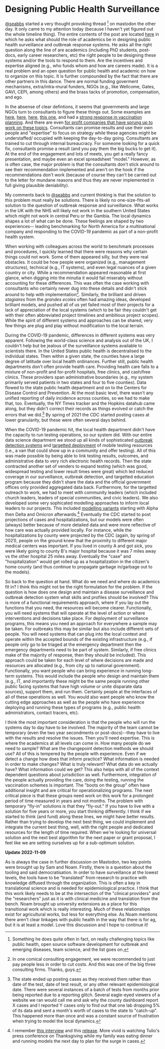 # Designing Public Health Surveillance

[@seabbs](https://fosstodon.org/@seabbs) started a very thought provoking thread [^1] on mastodon the other day. It only came to my attention today (because I haven't yet figured out the whole timeline thing). The entire contents of the post are located [here](https://fosstodon.org/@seabbs/109286050098017175) in which he asks what should the role of academics be in designing public health surveillance and outbreak response systems. He asks all the right question along the line of are academics (including PhD students, post-docs, early career researchers, etc) the right people to be designing these systems and/or the tools to respond to them. Are the incentives and expertise aligned (e.g., who funds whom and how are careers made). It is a real problem and an open question for public health and academic on how to organize on this topic. It is further compounded by the fact that there are other partners in this dance. There are normal funding goverment mechanisms, extra/intra-mural funders, NGOs (e.g., like Wellcome, Gates, GAVI, CEPI, among others) and the brass tacks of promotion, compensation, and ego.

In the absense of clear defintions, it seems that governments and large NGOs turn to consultants to figure these things out. Some examples are [here](https://www.mckinsey.com/featured-insights/coronavirus-leading-through-the-crisis/covid-19-response-tool-hub), [here](https://www.mckinsey.com/~/media/McKinsey/Featured%20Insights/Navigating%20the%20coronavirus%20crisis%20collected%20works/Path-to-the-next-normal-collection.pdf), [here](https://www2.deloitte.com/global/en/services/covid-19-consulting-resources-for-leaders.html), [this one](https://www.propublica.org/article/how-mckinsey-is-making-100-million-and-counting-advising-on-the-governments-bumbling-coronavirus-response), and had a [strong response in vaccination planning](https://www.washingtonpost.com/health/2021/08/22/private-consultants-vaccination-drive-outsourced/). And there are even [for profit companies that have sprung up to work on these topics](https://www.thepublichealthco.com/). Consultants can promise results and use their own people and "expertise" to focus on strategy while these agencies might be understaffed/ occupied with keeping the day-to-day going. Consultants are trained to cut through internal bureaucracy. For someone looking for a quick fix, consultants promise a result (and you pay them the big bucks to get it). At the end of the engagement and lots of meets, you get a really fancy presentation, and maybe even an excel spreadsheet "model." However, as is often case, the major problem is that the consultants don't stick around to see their recommendation implemented and aren't on the hook if the recommendations don't work (because of course they can't be carried out to the letter for mundane reasons and thus they are never implemented in full giving plausible deniability).

My comments back to [@seabbs](https://fosstodon.org/@seabbs) and current thinking is that the solution to this problem must really be solutions. There is likely no one-size-fits-all solution to the question of outbreak response and surveillance. What works in the UK with the NHS will likely not work in the southern United States which might not work in central Peru or the Gambia. The local dynamics shapes a lot of what can be done. These feelings are shaped by two experiences-- leading benchmarking for North America for a multinational company and responding to the COVID-19 pandemic as part of a non-profit health system. 

When working with colleagues across the world to benchmark processes and procedures, I quickly learned that there were reasons why certain things could not work. Some of them appeared silly, but they were real obstacles. It could be how people were organized (e.g., management structures), technical (e.g., IT systems), and even legal nuances of a given country or city. While a recommendation appeared reasonable at first glance, when digging into the minutia it would fail miserably without accounting for these differences. This was often the case working with consultants who certainly never dug into these details and didn't stick around to help with implementation[^2]. Similarly, the brilliant and driven *stagiaires* from the *grandes ecoles* often had amazing ideas, developed brilliant models, and pushed all of us yet failed most of their projects for a lack of appreciation of the local systems (which to be fair they couldn't get with their often abbreviated project timelines and ambitious project scopes). While the spirit of different systems and approaches can be shared, very few things are plug and play without modification to the local terrain. 

During the COVID-19 pandemic, differences in different systems was very apparent. Following the world-class science and analysis out of the UK, I couldn't help but be jealous of the surveillance systems available to scientists there. In the United States public health is decentralised to the individual states. Then within a given state, the counties have a large degree of latitude over local health ordinances. Further still, public health departments don't often provide health care. Providing health care falls to a mixture of non-profit and for-profit hospitals, free clinics, and cash/free clinics. These providers span administrative boundaries (e.g., my system primarily served patients in two states and four to five counties). Data flowed to the state public health department and on to the Centers for Disease Control and Prevention. At the most basic level, there wasn't any unified reporting of daily incidence across counties, so we had to make that, too. Eventually, the NY Times tracker and the Hopkins datahub came along, but they didn't correct their records as things evolved or catch the errors that we did.[^5] By spring of 2021 the CDC started posting cases at lower granularity, but these were often several days behind.

When the COVID-19 pandemic hit, the local health department didn't have the capacity to run testing operations, so our system did. With our entire data science department we stood up all kinds of sophisticated [outbreak detection systems](https://www.medrxiv.org/content/10.1101/2020.09.08.20190876v1) and [targetted deployment](https://www.ncmedicaljournal.com/content/82/4/284) of mobile testing resources (i.e., a van that could show up in a community and offer testing).  All of this was made possible by being able to link testing results, outcomes, and administrative data to very rich electronic health records. Then the state contracted another set of venders to expand testing (which was good, widespread testing and lower result times were great) which led reduced coverage in our surveillance, outbreak detection, and targetted education program because they didn't share the data and the official government offices only provided aggregated data back. Furthermore, for the targetted outreach to work, we had to meet with community leaders (which included church leaders, leaders of special communities, and civic leaders). We also developed some very sophicated modelling approaches to inform local leaders to our projects. This included [modelling variants](https://www.medrxiv.org/content/10.1101/2021.02.07.21251291v1) starting with Alpha then Delta and Omicron afterwards.[^3] Eventually the CDC started to post projections of cases and hospitalizations, but our models were often (always) better because of more detailed data and were more reflective of how care was actually provided locally. For instance, while the hospitalizations by county were projected by the CDC (again, by spring of 2021), people on the ground knew that the proximity to different major medical centers was important. If you lived in county A and got sick, you were likely going to county B's major hospital because it was 7 miles away vs the other hospital 25 miles away. Eventually the "case" and "hospitalization" would get rolled up as a hospitalization in the citizen's home county (and thus continue to propagate garbage in/garbage out to the models).

So back to the question at hand. What do we need and where do academics fit in? I think this might not be the right formulation for the problem. If the question is how does one design and maintain a disease surveillance and outbreak detection system what skills and profiles should be involved? This is more of a functional requirements approach, where if you lay out the functions that you need, the resources will become clearer. Functionally, you will need systems that will operate at the level of action or where interventions and decisions take place. For deployment of surveillance programs, this means you need an approach for everywhere a sample may be taken. For outbreaks this may be similar but also include different sets of people. You will need systems that can plug into the local context and operate within the accepted bounds of the existing infrastructure (e.g., if people only go to be triaged at the emergency department then the emergency departments need to be part of system. Similarly, if free clinics make of the majority of response, then they should be included). This approach could be taken for each level of where decisions are made and resources are allocated (e.g., from city up to national government). Functionally, you want people who can bring experience in running long-term systems. This would include the people who design and maintain them (e.g., IT, and importantly these might be the same people running other public facing systems that have high volume or unite disparate data sources), support them, and run them. Certainly people at the interfaces of all of these operations as well. You would also want people who know the cutting edge approaches as well as the people who have experience deploying and running these types of programs (e.g., public health administrators, contact tracers, etc).

I think the most important consideration is that the people who will run the systems day to day have to be involved. The majority of the team cannot be temporary (even the two year secondments or post-docs)--they have to live with the results and resolve the issues. Then you'll need expertise. This is where the academics at all levels can come in. How many people do we need to sample? What are the changepoint detection methods we should use? All of this is tempered by the people with experience. Even if we detect a change how does that inform practice? What information is needed in order to make changes? What is truly relevant? What data do we actually have? What information could we get? This also helps with all of the context dependent questions about jurisdiction as well. Furthermore, integration of the people actually providing the care, doing the testing, running the vaccination schemes is important. The "boots on the group" often have additional insight and are critical for operationalizing programs. The next critical piece is that these groups need work on this work for a prolonged period of time measured in years and not months. The problem with temporary "fly-in" solutions is that they "fly-out." If you have to live with a solution for five years or more, you start thinking differently. I think if we started to think (and fund) along these lines, we might have better results. Rather than trying to develop the next best thing, we could implement and integrate the current best thing, well, with the right people and dedicated resources for the length of time required. When we're looking for universal solution and the next best algorithm for the next paper or grant proposal, I feel like we are setting ourselves up for a sub-optimum solution.

**Update 2022-11-09**

As is always the case in further discussion on Mastodon, two key points were brought up by Sam and Noam. Firstly, there is a question about the tooling and said democratisation. In order to have surveillance at the lowest levels, the tools have to be "translated" from research to practice with knowledge diffused through the organization. This is often a key in translational science and is needed for epidemiological practice. I think that this work likely needs to be at the intersection of the "clinical providers" and the "researchers" just as it is with clinical medicine and translation from the bench. Noam brought up university extensions as a place for this transitional work which is really interesting. Much of these relationships exist for agricultural works, but less for everything else. As Noam mentions there aren't clear linkages with public health in the way that there is for ag, but it is at least a model. Love this discussion and I hope to continue it!

[^1]: Something he does quite often in fact, on really challenging topics like public health, open source software development for outbreak and emerging diseases, team science, and the list goes on.
[^2]: In one comical consulting engagement, we were recommended to just pay people less in order to cut costs. And this was one of the big three consulting firms. Thanks, guys. 
[^3]: I remember [this interview](https://www.wfmynews2.com/article/news/health/coronavirus/varitants-covid19-pandemic-data-trends-north-carolina/83-a46d11b1-f132-4007-8676-4306d7bac061) and this [release](https://www.conehealth.com/news/news-search/2021-news-releases/cone-health-projections-point-to-difficult-start-to-new-year/). More vivid is watching Tulio's press conference on Thanksgiving while my family was eating dinner and running models the next day to plan for the surge in cases. 
[^5]: The state ended up posting cases as they received them rather than date of the test, date of test result, or any other relevant epidemiological date. There were several instances of a batch of tests from months prior being reported due to a reporting glitch. Several eagle-eyed viewers of a website we ran would call me and ask why the county dashboard report X cases and I reported Y cases only to find out that one lab dropping 5% of its data and sent a month's worth of cases to the state to "catch-up". This happened more than once and was a constant source of frustration when trying to model the local dynamics. 